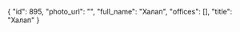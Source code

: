 {
    "id": 895,
    "photo_url": "",
    "full_name": "Халап",
    "offices": [],
    "title": "Халап"
}